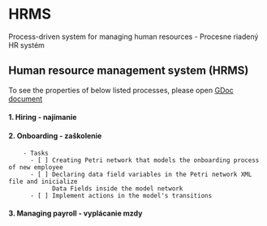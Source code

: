 # HRMS
Process-driven system for managing human resources - Procesne riadený HR systém
## Human resource management system (HRMS)
To see the properties of below listed processes, please open [GDoc document](https://docs.google.com/document/d/14yub62YSiGZCpk55JmFUyoD_oSZPqhp3zNHsHkR1veI/edit#)
#### 1. Hiring - najímanie
#### 2. Onboarding - zaškolenie
        - Tasks
          - [ ] Creating Petri network that models the onboarding process of new employee
          - [ ] Declaring data field variables in the Petri network XML file and inicialize 
                Data Fields inside the model network
          - [ ] Implement actions in the model's transitions
#### 3. Managing payroll - vyplácanie mzdy
